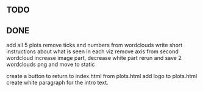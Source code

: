 ## TODO


## DONE
add all 5 plots
remove ticks and numbers from wordclouds
write short instructions about what is seen in each viz
remove axis from second wordcloud
increase image part, decrease white part
rerun and save 2 wordclouds png and move to static

create a button to return to index.html from plots.html
add logo to plots.html
create white paragraph for the intro text.


